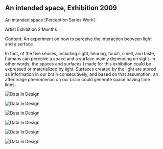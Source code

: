 ## An intended space, Exhibition 2009

An intended space [Perception Series Work]

Artist
Exhibition
2 Months

Content: An experiment on how to perceive the interaction between light and a surface

In fact, of the five senses, including sight, hearing, touch, smell, and taste, humans can perceive a space and a surface mainly depending on sight. In other words, the spaces and surfaces I made for this exhibition could be expressed or materialized by light. Surfaces created by the light are stored as information in our brain consecutively, and based on that assumption; an afterimage phenomenon on our brain could generate space having time lines.

    

![Data in Design](https://namjulee.github.io/njs-lab-public/project/2009-intended-space/2009-intended-space.jpg)

![Data in Design](https://namjulee.github.io/njs-lab-public/project/2009-intended-space/2009-intended-space-05.jpg)

![Data in Design](https://namjulee.github.io/njs-lab-public/project/2009-intended-space/2009-intended-space-01.jpg)

![Data in Design](https://namjulee.github.io/njs-lab-public/project/2009-intended-space/2009-intended-space-02.jpg)

![Data in Design](https://namjulee.github.io/njs-lab-public/project/2009-intended-space/2009-intended-space-03.jpg)

![Data in Design](https://namjulee.github.io/njs-lab-public/project/2009-intended-space/2009-intended-space-04.jpg)
